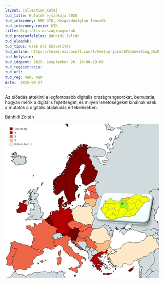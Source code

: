 ```yaml
---
layout: collection_kutej
tud_title: Kutatók éjszakája 2025
tud_intezmeny: BME GTK, Közgazdaságtan Tanszék
tud_intezmeny_rovid: GTK
title: Digitális országrangsorok
tud_programfelelos: Bánhidi Zoltán
tud_eloadok:
tud_tipus: Csak élő közvetítés
tud_online: https://teams.microsoft.com/l/meetup-join/19%3ameeting_NmJkOWEyNjItMjlmNy00YmJkLTgxODUtNDI0ZTlkYTlkNzk5%40thread.v2/0?context=%7b%22Tid%22%3a%226a3548ab-7570-4271-91a8-58da00697029%22%2c%22Oid%22%3a%223d70643a-bdeb-4e14-be4a-b01e5012a542%22%7d
tud_helyszin: 
tud_idopont: 2025. szeptember 26. 18:00-19:00
tud_regisztracio: 
tud_url: 
tud_reg: nem, nem
date:  2025-08-27
---
```


Az előadás áttekinti a legfontosabb digitális országrangsorokat, bemutatja, hogyan mérik a digitális fejlettséget, és milyen lehetőségeket kínálnak ezek a mutatók a digitális átalakulás értékelésében.

[Bánhidi Zoltán](https://tudprog.bme.hu/kutatok_ejszakaja/profilok/banhidi_zoltan)

![Digitális országrangsorok](../2025/images/digitalis-orszagrangsorok.jpg)
